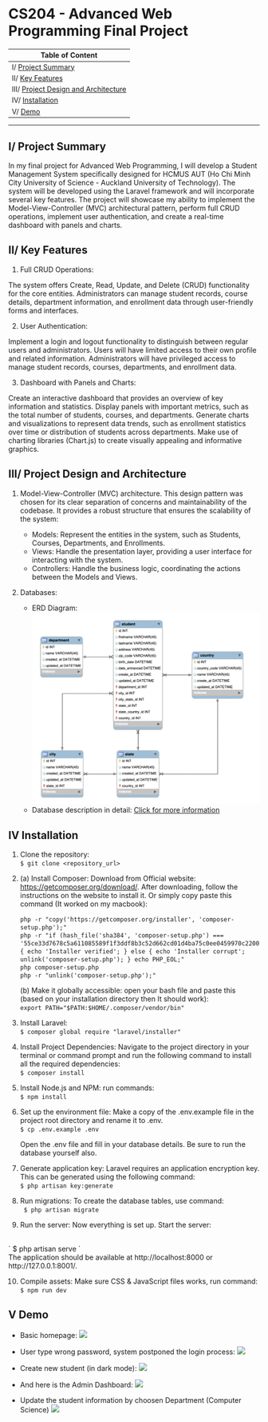 # CS204 - Advanced Web Programming Final Project

| Table of Content |
| --- |
| I/ [Project Summary](#project-summary) |
| II/ [Key Features](#key-features) |
| III/ [Project Design and Architecture](#Project-Design-and-Architecture) |
| IV/ [Installation](#installation) |
| V/ [Demo](#demo) |
_____

## I/ <a id='project-summary'></a>Project Summary

In my final project for Advanced Web Programming, I will develop a Student Management System specifically designed for HCMUS AUT (Ho Chi Minh City University of Science - Auckland University of Technology). The system will be developed using the Laravel framework and will incorporate several key features. The project will showcase my ability to implement the Model-View-Controller (MVC) architectural pattern, perform full CRUD operations, implement user authentication, and create a real-time dashboard with panels and charts.

## II/ <a id='key-features'></a>Key Features

1. Full CRUD Operations:

The system offers Create, Read, Update, and Delete (CRUD) functionality for the core entities. Administrators can manage student records, course details, department information, and enrollment data through user-friendly forms and interfaces.

2. User Authentication:

Implement a login and logout functionality to distinguish between regular users and administrators.
Users will have limited access to their own profile and related information.
Administrators will have privileged access to manage student records, courses, departments, and enrollment data.

3. Dashboard with Panels and Charts:

Create an interactive dashboard that provides an overview of key information and statistics.
Display panels with important metrics, such as the total number of students, courses, and departments.
Generate charts and visualizations to represent data trends, such as enrollment statistics over time or distribution of students across departments.
Make use of charting libraries (Chart.js) to create visually appealing and informative graphics.

## III/ <a id='Project-Design-and-Architecture'></a>Project Design and Architecture

1. Model-View-Controller (MVC) architecture. This design pattern was chosen for its clear separation of concerns and maintainability of the codebase. It provides a robust structure that ensures the scalability of the system:
   
   * Models: Represent the entities in the system, such as Students, Courses, Departments, and Enrollments.
   * Views: Handle the presentation layer, providing a user interface for interacting with the system.
   * Controllers: Handle the business logic, coordinating the actions between the Models and Views.
  
2. Databases:
    * ERD Diagram:
    ![](ERD_diagram.png)
    * Database description in detail: <a href="https://github.com/linhlbn/CS204-Advanced-Web-Programming/blob/main/databases_description.md">Click for more information</a>

## IV <a id='installation'></a> Installation


1. Clone the repository: <br>
```$ git clone <repository_url> ```

2. 
   (a) Install Composer: Download from Official website: https://getcomposer.org/download/. After downloading, follow the instructions on the website to install it. Or simply copy paste this command (It worked on my macbook):
    ```
    php -r "copy('https://getcomposer.org/installer', 'composer-setup.php');"
    php -r "if (hash_file('sha384', 'composer-setup.php') === '55ce33d7678c5a611085589f1f3ddf8b3c52d662cd01d4ba75c0ee0459970c2200a51f492d557530c71c15d8dba01eae') { echo 'Installer verified'; } else { echo 'Installer corrupt'; unlink('composer-setup.php'); } echo PHP_EOL;"
    php composer-setup.php
    php -r "unlink('composer-setup.php');"
    ```
    (b) Make it globally accessible: open your bash file and paste this (based on your installation directory then It should work): <br>
    ` export PATH="$PATH:$HOME/.composer/vendor/bin" `

3. Install Laravel: <br>
    ` $ composer global require "laravel/installer" `

4. Install Project Dependencies: Navigate to the project directory in your terminal or command prompt and run the following command to install all the required dependencies: <br> ` $ composer install ` 

5. Install Node.js and NPM: run commands: <br> `$ npm install`

6. Set up the environment file: Make a copy of the .env.example file in the project root directory and rename it to .env.
    <br>
    ` $ cp .env.example .env ` 


    Open the .env file and fill in your database details. Be sure to run the database yourself also.

7. Generate application key: Laravel requires an application encryption key. This can be generated using the following command:
<br> ` $ php artisan key:generate `

8. Run migrations: To create the database tables, use command:
<br> ` $ php artisan migrate`

9. Run the server: Now everything is set up. Start the server:
<br>
` $ php artisan serve `
    <br>The application should be available at http://localhost:8000 or http://127.0.0.1:8001/.

10.  Compile assets: Make sure CSS & JavaScript files works, run command: <br>
`$ npm run dev`


## V <a id='demo'></a> Demo

* Basic homepage:
![](BasicHomepage.png)

* User type wrong password, system postponed the login process:
![](WrongPassword.png)

* Create new student (in dark mode):
![](CreateStudent.png)

* And here is the Admin Dashboard:
![](AdminDashBoard.png)

* Update the student information by choosen Department (Computer Science)
![](UpdateStudentInfoViaDepartment.png)
